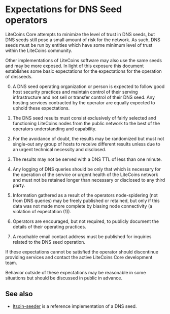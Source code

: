 Expectations for DNS Seed operators
====================================

LiteCoins Core attempts to minimize the level of trust in DNS seeds,
but DNS seeds still pose a small amount of risk for the network.
As such, DNS seeds must be run by entities which have some minimum
level of trust within the LiteCoins community.

Other implementations of LiteCoins software may also use the same
seeds and may be more exposed. In light of this exposure this
document establishes some basic expectations for the expectations
for the operation of dnsseeds.

0. A DNS seed operating organization or person is expected
to follow good host security practices and maintain control of
their serving infrastructure and not sell or transfer control of their
DNS seed. Any hosting services contracted by the operator are
equally expected to uphold these expectations.

1. The DNS seed results must consist exclusively of fairly selected and
functioning LiteCoins nodes from the public network to the best of the
operators understanding and capability.

2. For the avoidance of doubt, the results may be randomized but must not
single-out any group of hosts to receive different results unless due to an
urgent technical necessity and disclosed.

3. The results may not be served with a DNS TTL of less than one minute.

4. Any logging of DNS queries should be only that which is necessary
for the operation of the service or urgent health of the LiteCoins
network and must not be retained longer than necessary or disclosed
to any third party.

5. Information gathered as a result of the operators node-spidering
(not from DNS queries) may be freely published or retained, but only
if this data was not made more complete by biasing node connectivity
(a violation of expectation (1)).

6. Operators are encouraged, but not required, to publicly document the
details of their operating practices.

7. A reachable email contact address must be published for inquiries
related to the DNS seed operation.

If these expectations cannot be satisfied the operator should
discontinue providing services and contact the active LiteCoins
Core development team.

Behavior outside of these expectations may be reasonable in some
situations but should be discussed in public in advance.

See also
----------
- [ltsoin-seeder](https://github.com/sipa/ltsoin-seeder) is a reference implementation of a DNS seed.
